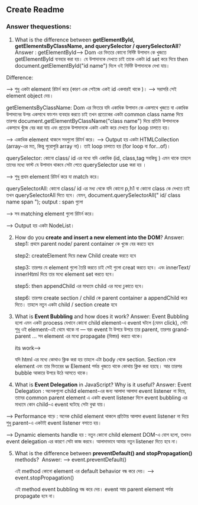 

## Create Readme

### Answer thequestions:

1. What is the difference between **getElementById, getElementsByClassName, and querySelector / querySelectorAll**?
  Answer :  getElementById--> Dom এর ভিতরে কোনো নির্দিষ্ট উপাদান কে খুজতে getElementById ব্যবহার করা হয়। যে উপাদানকে দেখতে চাই তাকে একটা  id set করে দিয়ে then document.getElementById("id name") দিলে ওই নির্দিষ্ট উপাদানকে দেখা যায়।

  Difference:

   --> শুধু একটা element রিটার্ন করে (কারণ এক পেইজে একই id একবারই থাকে )।
  --> সরাসরি সেই element object দেয়।


  getElementsByClassName:  Dom এর ভিতরে যদি একাধিক উপাদান কে একসাথে খুজতে বা একাধিক উপাদানের উপর একসাথে ফাংশন ব্যবহার করতে চাই তখন প্রত্যেকের একটা common class name দিয়ে তারপর document.getElementByClassName("class name") দিয়ে প্রতিটা উপাদানকে একসাথে খুঁজে বের করা যায়  এবং প্রত্যেক উপাদানকে একটা একটা করে দেখতে for loop চালাতে হয়।

   --> একাধিক element থাকলে সবগুলো রিটার্ন করে।
   --> Output হয় একটা HTMLCollection (array-এর মত, কিন্তু পুরোপুরি array না)।
    তাই loop চালাতে হয় (for loop বা for...of)।


  querySelector: কোনো class/ id এর মধ্যে যদি একাধিক (id, class,tag সবকিছু ) এমন থাকে তাহলে তাদের মধ্যে ফাস্ট যে উপাদান থাকবে সেটা পেতে querySelector use করা হয় ।

   --> শুধু প্রথম element রিটার্ন করে যা match করে।

  querySelectorAll: কোনো class/ id এর মধ্য থেকে যদি কোনো p,h1 বা কোনো class  কে দেখতে চাই তখন querySelectorAll দিতে হবে। যেমন, document.querySelectorAll(" id/ class name span "); output : span গুলো
  
   --> সব matching element গুলো রিটার্ন করে।

   --> Output হয় একটা NodeList।
 

2. How do you **create and insert a new element into the DOM**?
  Answer:
   step1: প্রথমে parent node/ parent container  কে খুজে বের করতে হবে

   step2: createElement দিয়ে new  Child create করতে হবে

   step3:  তারপর যে element গুলো তৈরি করতে চাই সেই গুলো creat করতে হবে। এবং innerText/ innerHtml দিয়ে তার মধ্যে      element set করতে হবে।

   step5: then  appendChild এর মাধ্যমে child এর মধ্যে ঢুকাতে হবে।

   step6: তারপর create section / child কে parent container a appendChild করে দিতে।  তাহলে নতুন একটা child / section create হবে
 
3. What is **Event Bubbling** and how does it work?
   Answer:
   Event Bubbling হলো এমন একটা process যেখানে কোনো child element-এ event ঘটলে (যেমন click), সেটা শুধু ওই element-এই থেমে থাকে না — বরং event টা উপরে উপরে তার parent, তারপর grand-parent ... সব element এর মধ্যে propagate (বিস্তার) করতে থাকে।

   its work-->

   যদি html এর মধ্যে কোথাও ক্লিক করা হয় তাহলে এটা body থেকে section. Section থেকে element এবং তার ভিতরের w
   Element পর্যন্ত খুজতে থাকে কোথায় ক্লিক করা হয়ছে। আর তারপর bubble আকারে উপরে উঠে আসতে থাকে। 


4. What is **Event Delegation** in JavaScript? Why is it useful?
  Answer:
  Event Delegation : অনেকগুলো child element-এর জন্য আলাদা আলাদা event listener না দিয়ে, তাদের common parent element এ একটা event listener দিলে 
   event bubbling এর মাধ্যমে কোন child-এ event ঘটেছে
  সেটা বুঝা যায়।
  
  --> Performance বাড়ে : অনেক child element থাকলে প্রতিটায় আলাদা event listener না দিয়ে শুধু parent-এ একটাই event listener বসাতে হয়।


  --> Dynamic elements handle হয় :  নতুন কোনো child element DOM-এ যোগ হলো, তখনও event delegation এর কারণে সেটা কাজ করবে। আলাদাভাবে আবার নতুন listener দিতে হবে না।


5. What is the difference between **preventDefault() and stopPropagation()** methods?
 ‍ Answer:
     --> event.preventDefault()

     এই method কোনো element এর default behavior বন্ধ করে দেয়।
    --> event.stopPropagation()

    এই method event bubbling বন্ধ করে দেয়।
    event আর parent element পর্যন্ত propagate হবে না।








